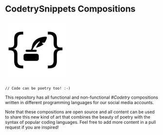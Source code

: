 # CodetrySnippets Compositions
![CodetrySnippets](https://github.com/CodetrySnippets/Compositions/blob/main/logos/CodetrySnippetsLogoBlack.png?raw=true)

`// Code can be poetry too! :-)`

This repository has all functional and non-functional *\#Codetry* compositions written in different programming languages for our social media accounts.

Note that these compositions are open source and all content can be used to share this new kind of art that combines the beauty of poetry with the syntax of popular coding languages. Feel free to add more content in a pull request if you are inspired!

